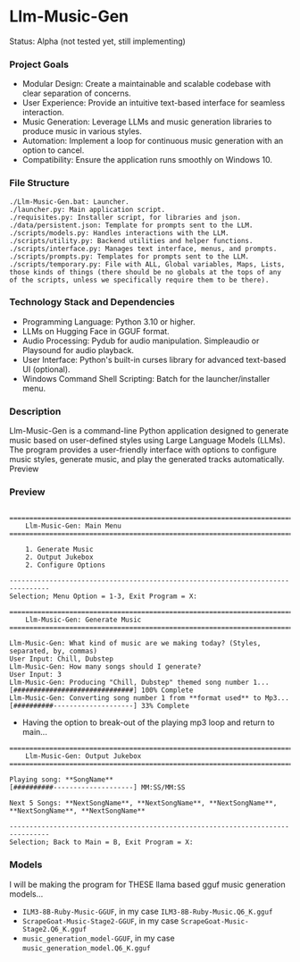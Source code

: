 # Llm-Music-Gen
Status: Alpha (not tested yet, still implementing)

### Project Goals
- Modular Design: Create a maintainable and scalable codebase with clear separation of concerns.
- User Experience: Provide an intuitive text-based interface for seamless interaction.
- Music Generation: Leverage LLMs and music generation libraries to produce music in various styles.
- Automation: Implement a loop for continuous music generation with an option to cancel.
- Compatibility: Ensure the application runs smoothly on Windows 10.

### File Structure
```
./Llm-Music-Gen.bat: Launcher.
./launcher.py: Main application script.
./requisites.py: Installer script, for libraries and json. 
./data/persistent.json: Template for prompts sent to the LLM.
./scripts/models.py: Handles interactions with the LLM.
./scripts/utility.py: Backend utilities and helper functions.
./scripts/interface.py: Manages text interface, menus, and prompts.
./scripts/prompts.py: Templates for prompts sent to the LLM.
./scripts/temporary.py: File with ALL, Global variables, Maps, Lists, those kinds of things (there should be no globals at the tops of any of the scripts, unless we specifically require them to be there).
```

### Technology Stack and Dependencies
- Programming Language: Python 3.10 or higher.
- LLMs on Hugging Face in GGUF format.
- Audio Processing: Pydub for audio manipulation. Simpleaudio or Playsound for audio playback.
- User Interface: Python's built-in curses library for advanced text-based UI (optional).
- Windows Command Shell Scripting: Batch for the launcher/installer menu.

### Description
Llm-Music-Gen is a command-line Python application designed to generate music based on user-defined styles using Large Language Models (LLMs). The program provides a user-friendly interface with options to configure music styles, generate music, and play the generated tracks automatically.
Preview

### Preview
```

================================================================================
    Llm-Music-Gen: Main Menu
================================================================================

    1. Generate Music
    2. Output Jukebox
    2. Configure Options

--------------------------------------------------------------------------------
Selection; Menu Option = 1-3, Exit Program = X:
```

```
================================================================================
    Llm-Music-Gen: Generate Music
================================================================================

Llm-Music-Gen: What kind of music are we making today? (Styles, separated, by, commas)
User Input: Chill, Dubstep
Llm-Music-Gen: How many songs should I generate?
User Input: 3
Llm-Music-Gen: Producing "Chill, Dubstep" themed song number 1...
[##############################] 100% Complete
Llm-Music-Gen: Converting song number 1 from **format used** to Mp3...
[##########--------------------] 33% Complete

```
- Having the option to break-out of the playing mp3 loop and return to main...
```
================================================================================
    Llm-Music-Gen: Output Jukebox
================================================================================

Playing song: **SongName**
[##########--------------------] MM:SS/MM:SS

Next 5 Songs: **NextSongName**, **NextSongName**, **NextSongName**, **NextSongName**, **NextSongName**

--------------------------------------------------------------------------------
Selection; Back to Main = B, Exit Program = X:
```

### Models
I will be making the program for THESE llama based gguf music generation models...
- `ILM3-8B-Ruby-Music-GGUF`, in my case `ILM3-8B-Ruby-Music.Q6_K.gguf`
- `ScrapeGoat-Music-Stage2-GGUF`, in my case `ScrapeGoat-Music-Stage2.Q6_K.gguf`
- `music_generation_model-GGUF`, in my case `music_generation_model.Q6_K.gguf`
